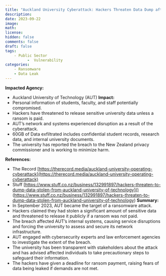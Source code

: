 ```yaml
---
title: "Auckland University Cyberattack: Hackers Threaten Data Dump after Significant Breach"
description: 
date: 2023-09-22
image: 
math: 
license: 
hidden: false
comments: false
draft: false
tags: 
    - Public Sector
          -  Vulnerability
categories:
    - Ransomware
    - Data Leak
---
```

**Impacted Agency:**
* Auckland University of Technology (AUT)
**Impact:**
* Personal information of students, faculty, and staff potentially compromised.
* Hackers have threatened to release sensitive university data unless a ransom is paid.
* AUT’s network and systems experienced disruption as a result of the cyberattack.
* 60GB of Data exfiltrated includes confidential student records, research data, and internal university documents.
* The university has reported the breach to the New Zealand privacy commissioner and is working to minimize harm.

**References:**
* The Record [https://therecord.media/auckland-university-operating-cyberattack](https://therecord.media/auckland-university-operating-cyberattack)
* Stuff [https://www.stuff.co.nz/business/132991897/hackers-threaten-to-dump-data-stolen-from-auckland-university-of-technology]() (https://www.stuff.co.nz/business/132991897/hackers-threaten-to-dump-data-stolen-from-auckland-university-of-technology)
**Summary:**
* In September 2023, AUT became the target of a ransomware attack.
* Hackers claimed they had stolen a significant amount of sensitive data and threatened to release it publicly if a ransom was not paid.
* The breach affected AUT’s internal systems, causing service disruptions and forcing the university to assess and secure its network infrastructure.
* AUT engaged with cybersecurity experts and law enforcement agencies to investigate the extent of the breach.
* The university has been transparent with stakeholders about the attack and has advised affected individuals to take precautionary steps to safeguard their information.
* The hackers have given a deadline for ransom payment, raising fears of data being leaked if demands are not met.
